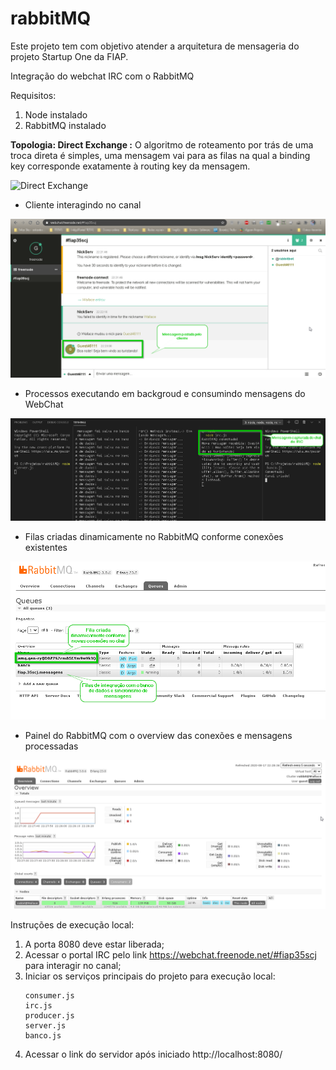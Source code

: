# rabbitMQ
Este projeto tem com objetivo atender a arquitetura de mensageria do projeto Startup One da FIAP. 

Integração do webchat IRC com o RabbitMQ

Requisitos:
1) Node instalado
2) RabbitMQ instalado

**Topologia:
Direct Exchange :** O algoritmo de roteamento por trás de uma troca direta é simples, uma mensagem vai para as filas na qual a binding key corresponde exatamente à routing key da mensagem.

![Direct Exchange](https://www.tutlane.com/images/rabbitmq/rabbitmq_direct_exchange_process_flow_diagram.PNG)

<ul>
    <li>Cliente interagindo no canal</li>
</ul>

<img src="img/4.png">

<ul>
    <li>Processos executando em backgroud e consumindo mensagens do WebChat</li>
</ul>

<img src="img/3.png">

<ul>
    <li>Filas criadas dinamicamente no RabbitMQ conforme conexões existentes</li>
</ul>

<img src="img/5.png">

<ul>
    <li>Painel do RabbitMQ com o overview das conexões e mensagens processadas</li>
</ul>

<img src="img/6.png">


Instruções de execução local:
1) A porta 8080 deve estar liberada;
2) Acessar o portal IRC pelo link https://webchat.freenode.net/#fiap35scj para interagir no canal;
3) Iniciar os serviços principais do projeto para execução local:
    ```   
    consumer.js
    irc.js
    producer.js
    server.js
    banco.js
    ```
4) Acessar o link do servidor após iniciado 
    http://localhost:8080/